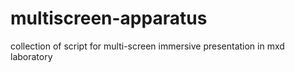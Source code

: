 # multiscreen-apparatus
collection of script for multi-screen immersive presentation in mxd laboratory

